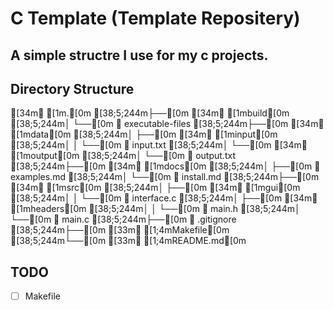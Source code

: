 # C Template (Template Repositery)
A simple structre I use for my c projects.
---

## Directory Structure
[34m [1m.[0m
[38;5;244m├──[0m [34m [1mbuild[0m
[38;5;244m│  └──[0m  executable-files
[38;5;244m├──[0m [34m [1mdata[0m
[38;5;244m│  ├──[0m [34m [1minput[0m
[38;5;244m│  │  └──[0m  input.txt
[38;5;244m│  └──[0m [34m [1moutput[0m
[38;5;244m│     └──[0m  output.txt
[38;5;244m├──[0m [34m [1mdocs[0m
[38;5;244m│  ├──[0m  examples.md
[38;5;244m│  └──[0m  install.md
[38;5;244m├──[0m [34m [1msrc[0m
[38;5;244m│  ├──[0m [34m [1mgui[0m
[38;5;244m│  │  └──[0m  interface.c
[38;5;244m│  ├──[0m [34m [1mheaders[0m
[38;5;244m│  │  └──[0m  main.h
[38;5;244m│  └──[0m  main.c
[38;5;244m├──[0m  .gitignore
[38;5;244m├──[0m [33m [1;4mMakefile[0m
[38;5;244m└──[0m [33m [1;4mREADME.md[0m

## TODO
- [ ] Makefile
